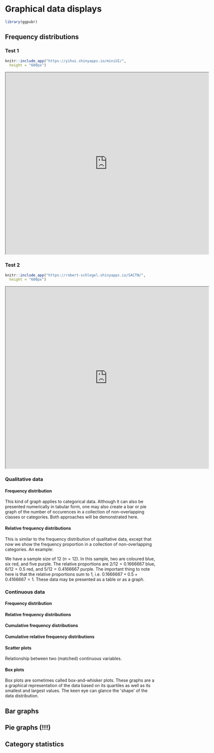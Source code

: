 # Graphical data displays





```r
library(ggpubr)
```

## Frequency distributions

### Test 1

```r
knitr::include_app("https://yihui.shinyapps.io/miniUI/", 
  height = "600px")
```

<iframe src="https://yihui.shinyapps.io/miniUI/?showcase=0" width="672" height="600px"></iframe>

### Test 2


```r
knitr::include_app("https://robert-schlegel.shinyapps.io/SACTN/", 
  height = "600px")
```

<iframe src="https://robert-schlegel.shinyapps.io/SACTN/?showcase=0" width="672" height="600px"></iframe>


### Qualitative data

#### Frequency distribution
This kind of graph applies to categorical data. Although it can also be presented numerically in tabular form, one may also create a bar or pie graph of the number of occurences in a collection of non-overlapping classes or categories. Both approaches will be demonstrated here.

<!-- show example of numerical summary -->
<!-- show example of frequency distribution bar graph -->
<!-- show example of pie graph -->

#### Relative frequency distributions
This is similar to the frequency distribution of qualitative data, except that now we show the frequency proportion in a collection of non-overlapping categories. An example: 

We have a sample size of 12 ($n=12$). In this sample, two are coloured blue, six red, and five purple. The relative proportions are $2/12=0.1666667$ blue, $6/12=0.5$ red, and $5/12=0.4166667$ purple. The important thing to note here is that the relative proportions sum to 1, i.e. $0.1666667+0.5+0.4166667=1$. These data may be presented as a table or as a graph.

<!-- show example of numerical summary -->
<!-- show example of frequency distribution bar graph -->
<!-- show example of pie graph -->

### Continuous data

#### Frequency distribution

<!-- show example of numerical summary -->
<!-- show example of a histogram -->

#### Relative frequency distributions

<!-- show example of numerical summary -->
<!-- show example of a histogram (desnity/probability) -->

#### Cumulative frequency distributions

<!-- show example of numerical summary -->
<!-- show example of a cumulative frequency graph -->

#### Cumulative relative frequency distributions

<!-- show example of numerical summary -->
<!-- show example of a cumulative relative frequency graph -->

#### Scatter plots
Relationship between two (matched) continuous variables.

<!-- show example of a scatter plot -->
<!-- show example of correlation -->

#### Box plots
Box plots are sometimes called box-and-whisker plots. These graphs are a a graphical representation of the data based on its quartiles as well as its smallest and largest values. The keen eye can glance the 'shape' of the data distribution.

<!-- show example of a box plot -->

## Bar graphs

## Pie graphs (!!!)

## Category statistics
